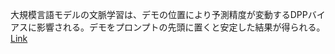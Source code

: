 大規模言語モデルの文脈学習は、デモの位置により予測精度が変動するDPPバイアスに影響される。デモをプロンプトの先頭に置くと安定した結果が得られる。
[Link](http://arxiv.org/abs/2507.22887v1)

